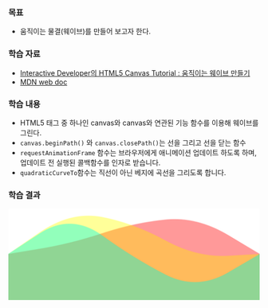 ### 목표

- 움직이는 물결(웨이브)를 만들어 보고자 한다.

### 학습 자료

 - [Interactive Developer의 HTML5 Canvas Tutorial : 움직이는 웨이브 만들기](https://www.youtube.com/watch?v=LLfhY4eVwDY&t=11s)
 - [MDN web doc](https://developer.mozilla.org/ko/docs/Web/API/window/requestAnimationFrame)

### 학습 내용

- HTML5 태그 중 하나인 canvas와 canvas와 연관된 기능 함수를 이용해 웨이브를 그린다.
- `canvas.beginPath()` 와 `canvas.closePath()`는 선을 그리고 선을 닫는 함수
- `requestAnimationFrame` 함수는 브라우저에게 애니메이션 업데이트 하도록 하며, 업데이트 전 실행된 콜백함수를 인자로 받습니다.
- `quadraticCurveTo`함수는 직선이 아닌 베지에 곡선을 그리도록 합니다.

### 학습 결과
![물결(웨이브)](./실행결과.png)
